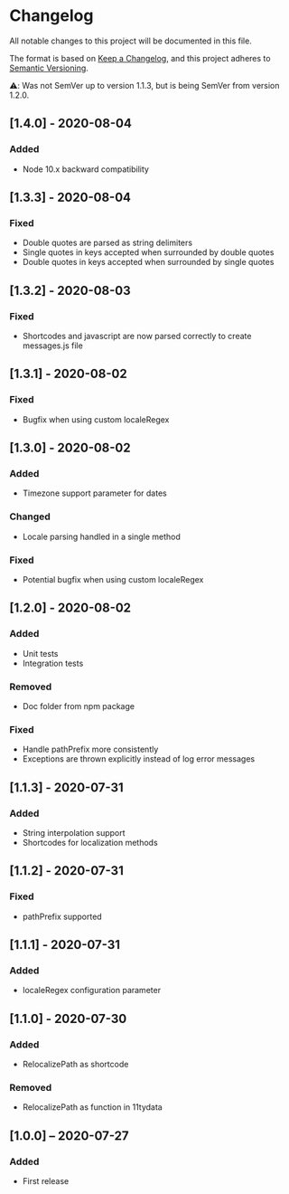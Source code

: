 # Changelog
All notable changes to this project will be documented in this file.

The format is based on [Keep a Changelog](https://keepachangelog.com/en/1.0.0/),
and this project adheres to [Semantic Versioning](https://semver.org/spec/v2.0.0.html).

⚠️: Was not SemVer up to version 1.1.3, but is being SemVer from version 1.2.0.

## [1.4.0] - 2020-08-04
### Added
- Node 10.x backward compatibility

## [1.3.3] - 2020-08-04
### Fixed
- Double quotes are parsed as string delimiters
- Single quotes in keys accepted when surrounded by double quotes
- Double quotes in keys accepted when surrounded by single quotes

## [1.3.2] - 2020-08-03
### Fixed
- Shortcodes and javascript are now parsed correctly to create messages.js file

## [1.3.1] - 2020-08-02
### Fixed
- Bugfix when using custom localeRegex

## [1.3.0] - 2020-08-02
### Added
- Timezone support parameter for dates
### Changed
- Locale parsing handled in a single method
### Fixed
- Potential bugfix when using custom localeRegex

## [1.2.0] - 2020-08-02
### Added
- Unit tests
- Integration tests
### Removed
- Doc folder from npm package
### Fixed
- Handle pathPrefix more consistently
- Exceptions are thrown explicitly instead of log error messages

## [1.1.3] - 2020-07-31
### Added
- String interpolation support
- Shortcodes for localization methods

## [1.1.2] - 2020-07-31
### Fixed
- pathPrefix supported

## [1.1.1] - 2020-07-31
### Added
- localeRegex configuration parameter

## [1.1.0] - 2020-07-30
### Added
- RelocalizePath as shortcode
### Removed
- RelocalizePath as function in 11tydata

## [1.0.0] – 2020-07-27
### Added
- First release